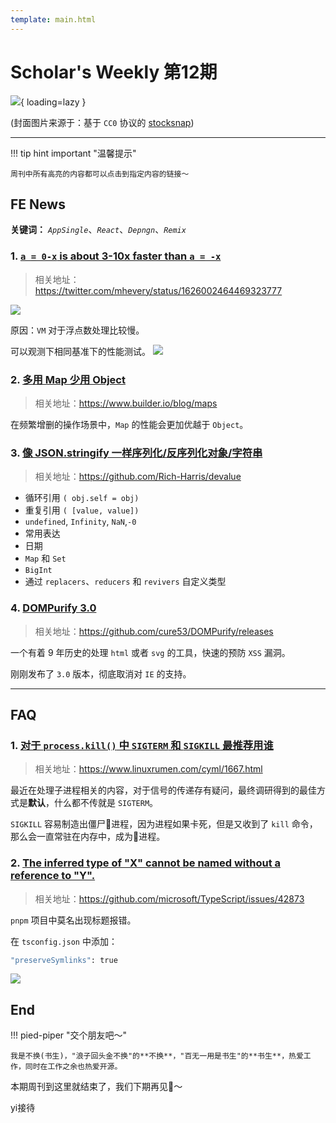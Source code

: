 ```yaml
---
template: main.html
---
```


# Scholar's Weekly 第12期

![](https://to-out-use.oss-cn-hangzhou.aliyuncs.com/common/LvU5kv.jpg?x-oss-process=image/auto-orient,1/interlace,1/quality,q_90/format,webp){ loading=lazy }


(封面图片来源于：基于 `CC0` 协议的 [stocksnap](https://stocksnap.io/photo/business-workplace-JXCKDAOAKG))

------

!!! tip hint important "温馨提示"

    周刊中所有高亮的内容都可以点击到指定内容的链接～

## FE News

**关键词：** *`AppSingle`*、*`React`*、*`Depngn`*、*`Remix`*

### 1. [`a = 0-x`  is about 3-10x faster than `a = -x`  ](https://twitter.com/mhevery/status/1626002464469323777)
>相关地址：https://twitter.com/mhevery/status/1626002464469323777

![](https://to-out-use.oss-cn-hangzhou.aliyuncs.com/common/OZTCfT.jpg?x-oss-process=image/auto-orient,1/interlace,1/quality,q_90/format,webp)

原因：`VM` 对于浮点数处理比较慢。

可以观测下相同基准下的性能测试。
![](https://to-out-use.oss-cn-hangzhou.aliyuncs.com/common/jxav4k.png?x-oss-process=image/auto-orient,1/interlace,1/quality,q_90/format,webp)

### 2. [多用 Map 少用 Object](https://www.builder.io/blog/maps)
> 相关地址：https://www.builder.io/blog/maps

在频繁增删的操作场景中，`Map` 的性能会更加优越于 `Object`。

### 3. [像 JSON.stringify 一样序列化/反序列化对象/字符串](https://github.com/Rich-Harris/devalue)
> 相关地址：https://github.com/Rich-Harris/devalue

- 循环引用 `( obj.self = obj)`
- 重复引用 `( [value, value])`
- `undefined`, `Infinity`, `NaN`,`-0`
- 常用表达
- 日期
- `Map` 和 `Set`
- `BigInt`
- 通过 `replacers`、`reducers` 和 `revivers` 自定义类型

### 4. [DOMPurify 3.0](https://github.com/cure53/DOMPurify/releases)
> 相关地址：https://github.com/cure53/DOMPurify/releases

一个有着 9 年历史的处理 `html` 或者 `svg` 的工具，快速的预防 `XSS` 漏洞。

刚刚发布了 `3.0` 版本，彻底取消对 `IE` 的支持。


------

## FAQ

### 1. [对于 `process.kill()` 中 `SIGTERM` 和 `SIGKILL` 最推荐用谁](https://www.linuxrumen.com/cyml/1667.html)
>相关地址：https://www.linuxrumen.com/cyml/1667.html

最近在处理子进程相关的内容，对于信号的传递存有疑问，最终调研得到的最佳方式是**默认**，什么都不传就是 `SIGTERM`。

`SIGKILL` 容易制造出僵尸🧟进程，因为进程如果卡死，但是又收到了 `kill` 命令，那么会一直常驻在内存中，成为🧟进程。

### 2. [The inferred type of "X" cannot be named without a reference to "Y".](https://github.com/microsoft/TypeScript/issues/42873)
>相关地址：https://github.com/microsoft/TypeScript/issues/42873

`pnpm` 项目中莫名出现标题报错。

在 `tsconfig.json` 中添加：

```bash
"preserveSymlinks": true
```

![](https://to-out-use.oss-cn-hangzhou.aliyuncs.com/common/sqDC6G.png?x-oss-process=image/auto-orient,1/interlace,1/quality,q_90/format,webp)

## End

!!! pied-piper "交个朋友吧～"

    我是不换(书生)，"浪子回头金不换"的**不换**，"百无一用是书生"的**书生**，热爱工作，同时在工作之余也热爱开源。

本期周刊到这里就结束了，我们下期再见👋～

yi接待
